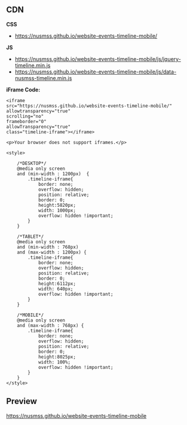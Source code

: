 ## CDN
**CSS**

 - https://nusmss.github.io/website-events-timeline-mobile/

**JS**

 - https://nusmss.github.io/website-events-timeline-mobile/js/jquery-timeline.min.js
 - https://nusmss.github.io/website-events-timeline-mobile/js/data-nusmss-timeline.min.js


**iFrame Code:**

    <iframe
    src="https://nusmss.github.io/website-events-timeline-mobile/"
    allowtransparency="true"
    scrolling="no"
    frameborder="0"
    allowTransparency="true"
    class="timeline-iframe"></iframe>

    <p>Your browser does not support iframes.</p>

    <style>
        
        /*DESKTOP*/
        @media only screen 
        and (min-width : 1200px)  { 
            .timeline-iframe{
                border: none;
                overflow: hidden;
                position: relative;
                border: 0;
                height:5820px;
                width: 1000px;
                overflow: hidden !important;
            }
        }
        
        /*TABLET*/
        @media only screen 
        and (min-width : 768px) 
        and (max-width : 1200px) { 
            .timeline-iframe{
                border: none;
                overflow: hidden;
                position: relative;
                border: 0;
                height:6112px;
                width: 640px;
                overflow: hidden !important;
            }
        }
        
        /*MOBILE*/
        @media only screen 
        and (max-width : 768px) { 
            .timeline-iframe{
                border: none;
                overflow: hidden;
                position: relative;
                border: 0;
                height:8025px;
                width: 100%;
                overflow: hidden !important;
            }
        }
    </style>


## Preview

https://nusmss.github.io/website-events-timeline-mobile